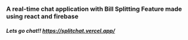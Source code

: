 ### A real-time chat application with Bill Splitting Feature made using react and firebase

##### Lets go chat!! https://splitchat.vercel.app/
